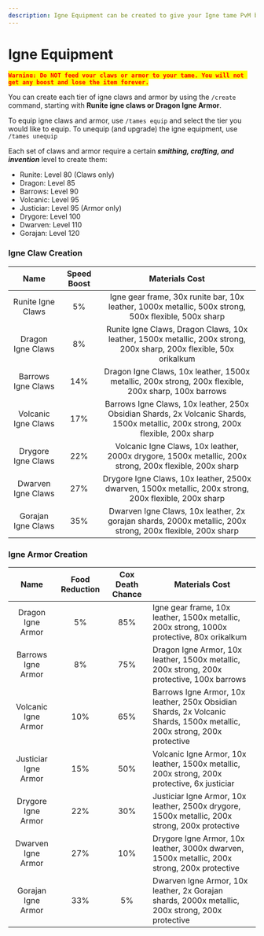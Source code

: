 ```yaml
---
description: Igne Equipment can be created to give your Igne tame PvM boosts
---
```


# Igne Equipment

<mark style="color:red;">**`Warning: Do NOT feed your claws or armor to your tame. You will not get any boost and lose the item forever.`**</mark>

You can create each tier of igne claws and armor by using the `/create` command, starting with **Runite igne claws or Dragon Igne Armor**.

To equip igne claws and armor, use `/tames equip` and select the tier you would like to equip. To unequip (and upgrade) the igne equipment, use `/tames unequip`

Each set of claws and armor require a certain _**smithing, crafting, and invention**_ level to create them:

* Runite: Level 80 (Claws only)
* Dragon: Level 85
* Barrows: Level 90
* Volcanic: Level 95
* Justiciar: Level 95 (Armor only)
* Drygore: Level 100
* Dwarven: Level 110
* Gorajan: Level 120

### Igne Claw Creation

|         Name        | Speed Boost |                                                           Materials Cost                                                          |
| :-----------------: | :---------: | :-------------------------------------------------------------------------------------------------------------------------------: |
|  Runite Igne Claws  |      5%     |                Igne gear frame, 30x runite bar, 10x leather, 1000x metallic, 500x strong, 500x flexible, 500x sharp               |
|  Dragon Igne Claws  |      8%     |        Runite Igne Claws, Dragon Claws, 10x leather, 1500x metallic, 200x strong, 200x sharp, 200x flexible, 50x orikalkum        |
|  Barrows Igne Claws |     14%     |                Dragon Igne Claws, 10x leather, 1500x metallic, 200x strong, 200x flexible, 200x sharp, 100x barrows               |
| Volcanic Igne Claws |     17%     | Barrows Igne Claws, 10x leather, 250x Obsidian Shards, 2x Volcanic Shards, 1500x metallic, 200x strong, 200x flexible, 200x sharp |
|  Drygore Igne Claws |     22%     |              Volcanic Igne Claws, 10x leather, 2000x drygore, 1500x metallic, 200x strong, 200x flexible, 200x sharp              |
|  Dwarven Igne Claws |     27%     |               Drygore Igne Claws, 10x leather, 2500x dwarven, 1500x metallic, 200x strong, 200x flexible, 200x sharp              |
|  Gorajan Igne Claws |     35%     |             Dwarven Igne Claws, 10x leather, 2x gorajan shards, 2000x metallic, 200x strong, 200x flexible, 200x sharp            |

### Igne Armor Creation

|         Name         | Food Reduction | Cox Death Chance | Materials Cost                                                                                                          |
| :------------------: | :------------: | :--------------: | ----------------------------------------------------------------------------------------------------------------------- |
|   Dragon Igne Armor  |       5%       |        85%       | Igne gear frame, 10x leather, 1500x metallic, 200x strong, 1000x protective, 80x orikalkum                              |
|  Barrows Igne Armor  |       8%       |        75%       | Dragon Igne Armor, 10x leather, 1500x metallic, 200x strong, 200x protective, 100x barrows                              |
|  Volcanic Igne Armor |       10%      |        65%       | Barrows Igne Armor, 10x leather, 250x Obsidian Shards, 2x Volcanic Shards, 1500x metallic, 200x strong, 200x protective |
| Justiciar Igne Armor |       15%      |        50%       | Volcanic Igne Armor, 10x leather, 1500x metallic, 200x strong, 200x protective, 6x justiciar                            |
|  Drygore Igne Armor  |       22%      |        30%       | Justiciar Igne Armor, 10x leather, 2500x drygore, 1500x metallic, 200x strong, 200x protective                          |
|  Dwarven Igne Armor  |       27%      |        10%       | Drygore Igne Armor, 10x leather, 3000x dwarven, 1500x metallic, 200x strong, 200x protective                            |
|  Gorajan Igne Armor  |       33%      |        5%        | Dwarven Igne Armor, 10x leather, 2x Gorajan shards, 2000x metallic, 200x strong, 200x protective                        |

